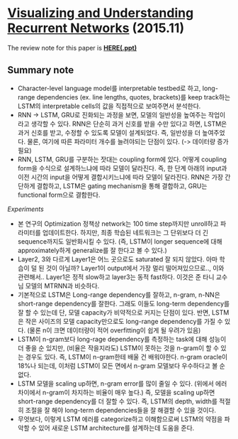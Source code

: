 # [Visualizing and Understanding Recurrent Networks](https://arxiv.org/pdf/1506.02078.pdf) (2015.11)

The review note for this paper is [**HERE(.ppt)**]()

## Summary note
* Character-level language model를 interpretable testbed로 하고, long-range dependencies (ex. line lengths, quotes, brackets)를 keep track하는 LSTM의 interpretable cells의 값을 직접적으로 보여주면서 분석한다.
* RNN -> LSTM, GRU로 진화되는 과정을 보면, 모델의 일반성을 높여주는 작업이라고 생각할 수 있다. RNN은 단순히 과거 신호를 받을 수만 있다고 하면, LSTM은 과거 신호를 받고, 수정할 수 있도록 모델이 설계되었다. 즉, 일반성을 더 높여주었다. 물론, 여기에 따른 파라미터 개수를 늘려야되는 단점이 있다. (-> 데이터량 증가 필요)
* RNN, LSTM, GRU를 구분하는 잣대는 coupling form에 있다. 어떻게 coupling form을 수식으로 설계하느냐에 따라 모델이 달라진다. 즉, 한 단계 아래의 input과 이전 시간의 input을 어떻게 결합시키느냐에 따라 모델이 달라진다. RNN은 가장 간단하게 결합하고, LSTM은 gating mechanism을 통해 결합하고, GRU는 functional form으로 결함한다.

_Experiments_
* 본 연구의 Optimization 정책상 network는 100 time step까지만 unroll하고 파라미터를 업데이트한다. 하지만, 최종 학습된 네트워크는 그 단위보다 더 긴 sequence까지도 일반화시킬 수 있다. (즉, LSTM이 longer sequence에 대해 approximately하게 generalize를 잘 한다고 볼 수 있다.)
* Layer2, 3와 다르게 Layer1은 어느 곳으로도 saturated 잘 되지 않았다. 아마 학습이 덜 된 것이 아닐까? Layer1이 output에서 가장 멀리 떨어져있으므로.., 이와 관련해서.. Layer1은 정적 slow하고 layer3는 동적 fast하다. 이것은 준 타니 교수님 모델의 MTRNN과 비슷하다.  
* 기본적으로 LSTM은 Long-range dependency를 잘하고, n-gram, n-NN은 short-range dependency를 잘한다. 그래도 이들도 long-term dependency를 잘 할 수 있는데 단, 모델 capacity가 비약적으로 커지는 단점이 있다. 반면, LSTM은 작은 사이즈의 모델 capacity만으로도 long-range dependency를 가질 수 있다. (물론 n이 크면 데이터량이 적어 overfitting이 쉽게 될 우려가 있음)
* LSTM이 n-gram보다 long-rage dependency를 측정하는 task에 대해 성능이 더 좋을 순 있지만, (비율은 작을지라도) LSTM이 못하는 것을 n-gram이 할 수 있는 경우도 있다. 즉, LSTM이 n-gram한테 배울 건 배워야한다. n-gram oracle이 18%나 되는데, 이처럼 LSTM이 모든 면에서 n-gram 모델보다 우수하다고 볼 순 없다.
* LSTM 모델을 scaling up하면, n-gram error를 많이 줄일 수 있다. (위에서 에러 차이에서 n-gram이 차지하는 비율이 매우 높다.) 즉, 모델을 scaling up하면 short-range dependency를 더 잘할 수 있다. 즉, LSTM의 depth, width를 적절히 조절을 잘 해야 long-term dependencies들을 잘 해결할 수 있을 것이다.
* 무엇보다, 이렇게 LSTM 에러를 categorize하고 이해함으로써 LSTM의 약점을 파악할 수 있어 새로운 LSTM architecture를 설계하는데 도움을 준다.
